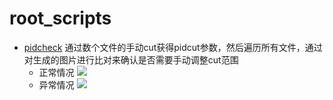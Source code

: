 # root_scripts

- [pidcheck](pidcheck.cc) 通过数个文件的手动cut获得pidcut参数，然后遍历所有文件，通过对生成的图片进行比对来确认是否需要手动调整cut范围
  - 正常情况 ![](https://ws1.sinaimg.cn/large/006tKfTcly1g185sobmxoj31990kbaeb.jpg)
  - 异常情况 ![](https://ws3.sinaimg.cn/large/006tKfTcly1g185u08oq8j319a0kcq7j.jpg)
